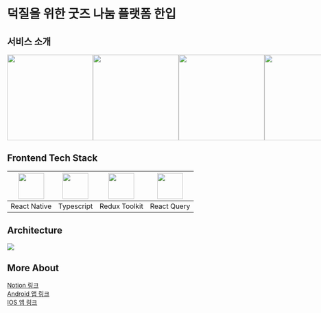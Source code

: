# 덕질을 위한 굿즈 나눔 플랫폼 한입

## 서비스 소개
<div style="display:flex;">
<image src="https://velog.velcdn.com/images/kauthenticity/post/6f49d54e-4212-442e-a266-ae95b8382efc/image.png" width="200px;"/>
<image src="https://velog.velcdn.com/images/kauthenticity/post/7441fa97-6471-4d24-8ad8-72641825d90b/image.png" width="200px;" /> 
<image src="https://velog.velcdn.com/images/kauthenticity/post/38d55bc6-33c5-460f-8ef2-9d693e5ad90c/image.png" width="200px;" />
<image src="https://velog.velcdn.com/images/kauthenticity/post/29f36f5c-4f3d-4fb9-9500-ea24644b3cd5/image.png" width="200px;" />
<image src="https://velog.velcdn.com/images/kauthenticity/post/19c575ce-225b-49da-8e54-0b90ea138c03/image.png" width="200px;" />
<image src="https://velog.velcdn.com/images/kauthenticity/post/df9a3ffc-3a27-40f6-8bf0-82178799c46e/image.png" width="200px;" />
<image src="https://velog.velcdn.com/images/kauthenticity/post/713147d6-2b69-4c2c-bac7-0f2e762315b0/image.png" width="200px;" />
</div>

## Frontend Tech Stack
|<image src="https://upload.wikimedia.org/wikipedia/commons/thumb/a/a7/React-icon.svg/1200px-React-icon.svg.png" width="60px" />|<image src="https://upload.wikimedia.org/wikipedia/commons/thumb/4/4c/Typescript_logo_2020.svg/1200px-Typescript_logo_2020.svg.png" width="60px"/>|<image width="60px" src="https://images.velog.io/images/sonofhuman20/post/7c171f4f-2b5c-45b8-928c-21ba4618c769/redux.png" />|<image src="https://seeklogo.com/images/R/react-query-logo-1340EA4CE9-seeklogo.com.png" width="60px"/>|
|-|-|-|-|
|React Native|Typescript|Redux Toolkit|React Query|

## Architecture
<image src="https://velog.velcdn.com/images/kauthenticity/post/dcd2f352-24e2-41bd-9b3e-0e30907224e4/image.png"/>

## More About
[Notion 링크](https://www.notion.so/678cca0c533148e29ab77fd67c1263ad)
<br />
[Android 앱 링크](https://play.google.com/store/apps/details?id=com.hannib)
<br />
[IOS 앱  링크](https://apps.apple.com/kr/app/한입-hannip/id1635377027)
